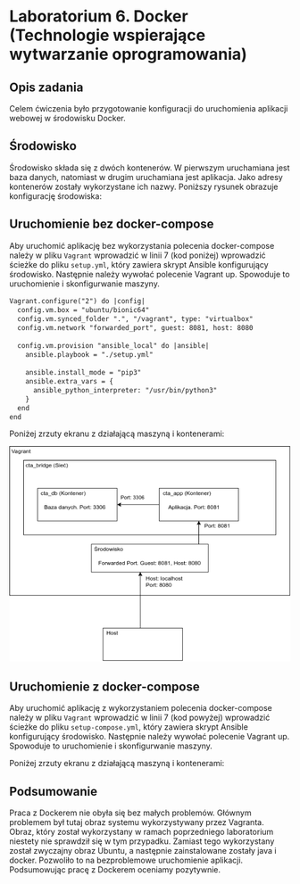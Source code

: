 # Laboratorium 6. Docker (Technologie wspierające wytwarzanie oprogramowania)

## Opis zadania
Celem ćwiczenia było przygotowanie konfiguracji do uruchomienia aplikacji webowej w środowisku Docker.

## Środowisko
Środowisko składa się z dwóch kontenerów. W pierwszym uruchamiana jest baza danych, natomiast w drugim uruchamiana jest aplikacja. Jako adresy kontenerów zostały wykorzystane ich nazwy. Poniższy rysunek obrazuje konfigurację środowiska:

## Uruchomienie bez docker-compose
Aby uruchomić aplikację bez wykorzystania polecenia docker-compose należy w pliku `Vagrant` wprowadzić w linii 7 (kod poniżej) wprowadzić ścieżke do pliku `setup.yml`, który zawiera skrypt Ansible konfigurujący środowisko. Następnie należy wywołać polecenie Vagrant up. Spowoduje to uruchomienie i skonfigurwanie maszyny.

```
Vagrant.configure("2") do |config|
  config.vm.box = "ubuntu/bionic64"  
  config.vm.synced_folder ".", "/vagrant", type: "virtualbox"
  config.vm.network "forwarded_port", guest: 8081, host: 8080

  config.vm.provision "ansible_local" do |ansible|
    ansible.playbook = "./setup.yml"

    ansible.install_mode = "pip3"
    ansible.extra_vars = { 
      ansible_python_interpreter: "/usr/bin/python3" 
    }
  end
end
```

Poniżej zrzuty ekranu z działającą maszyną i kontenerami:

![Architektura](./images/architecture.png)


## Uruchomienie z docker-compose
Aby uruchomić aplikację z wykorzystaniem polecenia docker-compose należy w pliku `Vagrant` wprowadzić w linii 7 (kod powyżej) wprowadzić ścieżke do pliku `setup-compose.yml`, który zawiera skrypt Ansible konfigurujący środowisko. Następnie należy wywołać polecenie Vagrant up. Spowoduje to uruchomienie i skonfigurwanie maszyny.

Poniżej zrzuty ekranu z działającą maszyną i kontenerami:

## Podsumowanie
Praca z Dockerem nie obyła się bez małych problemów. Głównym problemem był tutaj obraz systemu wykorzystywany przez Vagranta. Obraz, który został wykorzystany w ramach poprzedniego laboratorium niestety nie sprawdził się w tym przypadku. Zamiast tego wykorzystany został zwyczajny obraz Ubuntu, a następnie zainstalowane zostały java i docker. Pozwoliło to na bezproblemowe uruchomienie aplikacji. Podsumowując pracę z Dockerem oceniamy pozytywnie.
